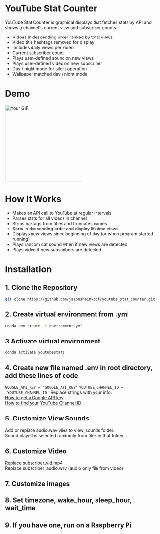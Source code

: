 # YouTube Stat Counter
YouTube Stat Counter is graphical displays that fetches stats by API and shows a channel's current view and subscriber counts.
- Vidoes in descending order ranked by total views
- Video title hashtags removed for display
- Includes daily views per video
- Current subscriber count
- Plays user-defined sound on new views
- Plays user-defined video on new subscriber 
- Day / night mode for silent operation
- Wallpaper matched day / night mode

# Demo
<img src="https://github.com/jasonsheinkopf/youtube_stat_counter/blob/main/readme_images/Youtube%20Counter%20Demo.gif" alt="Your GIF" width="250">

# How It Works
- Makes an API call to YouTube at regular intervals
- Parses stats for all videos in channel
- Strips hastags from titles and truncates names
- Sorts in descending order and display lifetime views
- Displays new views since beginning of day (or when program started running)
- Plays random cat sound when if new views are detected
- Plays video if new subscribers are detected

# Installation
## 1. Clone the Repository
```bash
git clone https://github.com/jasonsheinkopf/youtube_stat_counter.git
```
## 2. Create virtual environment from .yml
```bash
conda env create -f environment.yml
```
## 3 Activate virtual environment
```base
conda activate youtubestats
```
## 4. Create new file named .env in root directory, add these lines of code
```GOOGLE_API_KEY = 'GOOGLE_API_KEY'``` ```YOUTUBE_CHANNEL_ID = 'YOUTUBE_CHANNEL_ID'```
Replace strings with your info.  
[How to get a Google API key](https://support.google.com/googleapi/answer/6158862?hl=en)  
[How to find your YouTube Channel ID](https://support.google.com/youtube/answer/3250431?hl=en)
## 5. Customize View Sounds
Add or replace audio.wav viles to view_sounds folder.  
Sound played is selected randomly from files in that folder.
## 6. Customize Video
Replace subscriber_vid.mp4  
Replace subscriber_audio.wav (audio only file from video)
## 7. Customize images
## 8. Set timezone, wake_hour, sleep_hour, wait_time
## 9. If you have one, run on a Raspberry Pi



